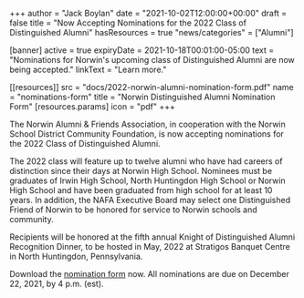 +++
author = "Jack Boylan"
date = "2021-10-02T12:00:00+00:00"
draft = false
title = "Now Accepting Nominations for the 2022 Class of Distinguished Alumni"
hasResources = true
"news/categories" = ["Alumni"]

[banner]
 active     = true
 expiryDate = 2021-10-18T00:01:00-05:00
 text       = "Nominations for Norwin's upcoming class of Distinguished Alumni are now being accepted."
 linkText   = "Learn more."

[[resources]]
  src   = "docs/2022-norwin-alumni-nomination-form.pdf"
  name  = "nominations-form"
  title = "Norwin Distinguished Alumni Nomination Form"
  [resources.params]
    icon = "pdf"
+++

The Norwin Alumni & Friends Association, in cooperation with the Norwin School District Community Foundation, is now accepting nominations for the 2022 Class of Distinguished Alumni.

The 2022 class will feature up to twelve alumni who have had careers of distinction since their days at Norwin High School. Nominees must be graduates of Irwin High School, North Huntingdon High School or Norwin High School and have been graduated from high school for at least 10 years. In addition, the NAFA Executive Board may select one Distinguished Friend of Norwin to be honored for service to Norwin schools and community.

Recipients will be honored at the fifth annual Knight of Distinguished Alumni Recognition Dinner, to be hosted in May, 2022 at Stratigos Banquet Centre in North Huntingdon, Pennsylvania.

Download the [nomination form](docs/2022-norwin-alumni-nomination-form.pdf) now. All nominations are due on December 22, 2021, by 4 p.m. (est).

